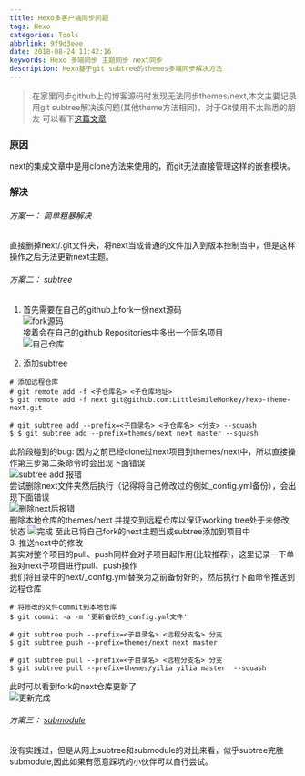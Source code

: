 ```yaml
---
title: Hexo多客户端同步问题
tags: Hexo
categories: Tools
abbrlink: 9f9d3eee
date: 2018-08-24 11:42:16
keywords: Hexo 多端同步 主题同步 next同步
description: Hexo基于git subtree的themes多端同步解决方法
---
```

>在家里同步github上的博客源码时发现无法同步themes/next,本文主要记录用git subtree解决该问题(其他theme方法相同)，对于Git使用不太熟悉的朋友
>可以看下[这篇文章 ][5421a066]

  [5421a066]: http://iissnan.com/progit/ "Pro Git"
### 原因  
next的集成文章中是用clone方法来使用的，而git无法直接管理这样的嵌套模块。  
### 解决
######  方案一： 简单粗暴解决 
  直接删掉next/.git文件夹，将next当成普通的文件加入到版本控制当中，但是这样操作之后无法更新next主题。
######  方案二： subtree
1. 首先需要在自己的github上fork一份next源码  
  ![fork源码](https://user-gold-cdn.xitu.io/2018/8/27/1657a33d797b3d51?w=920&h=246&f=png&s=22592)  
  接着会在自己的github Repositories中多出一个同名项目    
  ![自己仓库](https://user-gold-cdn.xitu.io/2018/8/27/1657a34c2682fb3d?w=976&h=190&f=png&s=13651) 

2. 添加subtree  
  ``` 
  # 添加远程仓库 
  # git remote add -f <子仓库名> <子仓库地址>
  $ git remote add -f next git@github.com:LittleSmileMonkey/hexo-theme-next.git
  
  # git subtree add --prefix=<子目录名> <子仓库名> <分支> --squash
  $ $ git subtree add --prefix=themes/next next master --squash
  ```
  此阶段碰到的bug:
  因为之前已经clone过next项目到themes/next中，所以直接操作第三步第二条命令时会出现下面错误  
  ![subtree add 报错](https://user-gold-cdn.xitu.io/2018/8/27/1657a3569761775f?w=468&h=65&f=png&s=5589)  
  尝试删除next文件夹然后执行（记得将自己修改过的例如_config.yml备份），会出现下面错误  
  ![删除next后报错](https://user-gold-cdn.xitu.io/2018/8/27/1657a35d8c59ed9a?w=453&h=52&f=png&s=5521)  
  删除本地仓库的themes/next 并提交到远程仓库以保证working tree处于未修改状态
  ![完成](https://user-gold-cdn.xitu.io/2018/8/27/1657a361cab89ed2?w=468&h=86&f=png&s=6193)
  至此已将自己fork的next主题当成subtree添加到项目中  
3. 推送next中的修改  
  其实对整个项目的pull、push同样会对子项目起作用(比较推荐)，这里记录一下单独对next子项目进行pull、push操作  
  我们将目录中的next/_config.yml替换为之前备份好的，然后执行下面命令推送到远程仓库
  ```
  # 将修改的文件commit到本地仓库
  $ git commit -a -m '更新备份的_config.yml文件'
  
  # git subtree push --prefix=<子目录名> <远程分支名> 分支
  $ git subtree push --prefix=themes/next next master  
  
  # git subtree pull --prefix=<子目录名> <远程分支名> 分支
  $ git subtree pull --prefix=themes/yilia yilia master  --squash
  ```
  此时可以看到fork的next仓库更新了  
  ![更新完成](https://user-gold-cdn.xitu.io/2018/8/27/1657a366035fb854?w=1131&h=50&f=png&s=5383) 
   
######  方案三： [submodule][76531f62] 
没有实践过，但是从网上subtree和submodule的对比来看，似乎subtree完胜submodule,因此如果有愿意踩坑的小伙伴可以自行尝试。

[76531f62]: https://git-scm.com/book/zh/v2/Git-%E5%B7%A5%E5%85%B7-%E5%AD%90%E6%A8%A1%E5%9D%97 "submodule"
